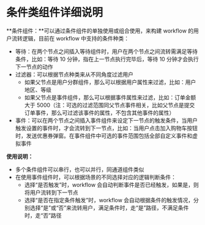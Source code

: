 # 条件类组件详细说明

**条件组件：**可以通过条件组件的单独使用或组合使用，来构建 workflow 的用户流转逻辑，目前在 workflow 中支持的条件种类：

* 等待：在两个节点之间插入等待组件时，用户在两个节点之间流转需满足等待条件，比如：等待 10 分钟，指在上一节点执行完毕后，等待 10 分钟才会执行下一节点的动作
* 过滤器：可以根据节点种类来从不同角度过滤用户
  * 如果父节点是用户分群组件，那么可以根据用户属性来过滤，比如：用户地区、等级
  * 如果父节点是事件组件，那么可以根据事件属性来过滤，比如：订单金额大于 5000（注：可选的过滤范围同父节点事件相关，比如父节点是提交订单事件，那么可过滤该事件的属性，不包含其他事件的属性）
* 事件：可以在两个节点之间插入事件组件来设定下一节点的触发条件，当用户触发设置的事件时，才会流转到下一节点，比如：当用户点击加入购物车按钮时，发送优惠券弹窗。在事件组件中可选的事件范围包括全部自定义事件和虚拟事件

**使用说明：**

* 多个条件组件可以串行，也可以并行，同通道组件类似
* 在使用事件组件时，可以根据场景的不同选择对应的逻辑判断条件：
  * 选择“是否触发”时，workflow 会自动判断事件是否已经触发，如果是，则将用户流转到下一节点
  * 选择“是否在指定条件触发”时，workflow 会自动根据条件的触发情况，分别选择“是”或“否”来流转用户，满足条件时，走“是”路径，不满足条件时，走“否”路径
